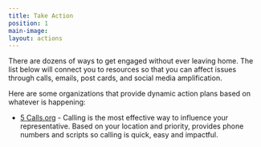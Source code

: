 ```yaml
---
title: Take Action
position: 1
main-image: 
layout: actions
---
```


There are dozens of ways to get engaged without ever leaving home. The list below will connect you to resources so that you can affect issues through calls, emails, post cards, and social media amplification.

Here are some organizations that provide dynamic action plans based on whatever is happening:
* [5 Calls.org](https://5calls.org/) - Calling is the most effective way to influence your representative. Based on your location and priority, provides phone numbers and scripts so calling is quick, easy and impactful.
